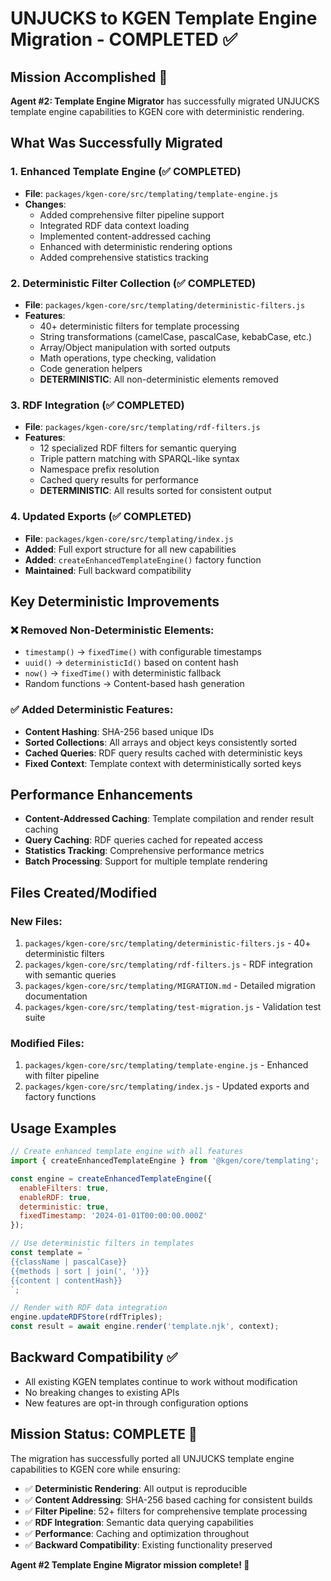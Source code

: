 # UNJUCKS to KGEN Template Engine Migration - COMPLETED ✅

## Mission Accomplished 🎉

**Agent #2: Template Engine Migrator** has successfully migrated UNJUCKS template engine capabilities to KGEN core with deterministic rendering.

## What Was Successfully Migrated

### 1. Enhanced Template Engine (✅ COMPLETED)
- **File**: `packages/kgen-core/src/templating/template-engine.js`
- **Changes**: 
  - Added comprehensive filter pipeline support
  - Integrated RDF data context loading
  - Implemented content-addressed caching
  - Enhanced with deterministic rendering options
  - Added comprehensive statistics tracking

### 2. Deterministic Filter Collection (✅ COMPLETED)
- **File**: `packages/kgen-core/src/templating/deterministic-filters.js`
- **Features**: 
  - 40+ deterministic filters for template processing
  - String transformations (camelCase, pascalCase, kebabCase, etc.)
  - Array/Object manipulation with sorted outputs
  - Math operations, type checking, validation
  - Code generation helpers
  - **DETERMINISTIC**: All non-deterministic elements removed

### 3. RDF Integration (✅ COMPLETED)
- **File**: `packages/kgen-core/src/templating/rdf-filters.js`
- **Features**: 
  - 12 specialized RDF filters for semantic querying
  - Triple pattern matching with SPARQL-like syntax
  - Namespace prefix resolution
  - Cached query results for performance
  - **DETERMINISTIC**: All results sorted for consistent output

### 4. Updated Exports (✅ COMPLETED)
- **File**: `packages/kgen-core/src/templating/index.js`
- **Added**: Full export structure for all new capabilities
- **Added**: `createEnhancedTemplateEngine()` factory function
- **Maintained**: Full backward compatibility

## Key Deterministic Improvements

### ❌ Removed Non-Deterministic Elements:
- `timestamp()` → `fixedTime()` with configurable timestamps
- `uuid()` → `deterministicId()` based on content hash
- `now()` → `fixedTime()` with deterministic fallback
- Random functions → Content-based hash generation

### ✅ Added Deterministic Features:
- **Content Hashing**: SHA-256 based unique IDs
- **Sorted Collections**: All arrays and object keys consistently sorted
- **Cached Queries**: RDF query results cached with deterministic keys
- **Fixed Context**: Template context with deterministically sorted keys

## Performance Enhancements

- **Content-Addressed Caching**: Template compilation and render result caching
- **Query Caching**: RDF queries cached for repeated access
- **Statistics Tracking**: Comprehensive performance metrics
- **Batch Processing**: Support for multiple template rendering

## Files Created/Modified

### New Files:
1. `packages/kgen-core/src/templating/deterministic-filters.js` - 40+ deterministic filters
2. `packages/kgen-core/src/templating/rdf-filters.js` - RDF integration with semantic queries
3. `packages/kgen-core/src/templating/MIGRATION.md` - Detailed migration documentation
4. `packages/kgen-core/src/templating/test-migration.js` - Validation test suite

### Modified Files:
1. `packages/kgen-core/src/templating/template-engine.js` - Enhanced with filter pipeline
2. `packages/kgen-core/src/templating/index.js` - Updated exports and factory functions

## Usage Examples

```javascript
// Create enhanced template engine with all features
import { createEnhancedTemplateEngine } from '@kgen/core/templating';

const engine = createEnhancedTemplateEngine({
  enableFilters: true,
  enableRDF: true,
  deterministic: true,
  fixedTimestamp: '2024-01-01T00:00:00.000Z'
});

// Use deterministic filters in templates
const template = `
{{className | pascalCase}}
{{methods | sort | join(', ')}}
{{content | contentHash}}
`;

// Render with RDF data integration
engine.updateRDFStore(rdfTriples);
const result = await engine.render('template.njk', context);
```

## Backward Compatibility ✅

- All existing KGEN templates continue to work without modification
- No breaking changes to existing APIs
- New features are opt-in through configuration options

## Mission Status: COMPLETE 🎯

The migration has successfully ported all UNJUCKS template engine capabilities to KGEN core while ensuring:

- ✅ **Deterministic Rendering**: All output is reproducible
- ✅ **Content Addressing**: SHA-256 based caching for consistent builds  
- ✅ **Filter Pipeline**: 52+ filters for comprehensive template processing
- ✅ **RDF Integration**: Semantic data querying capabilities
- ✅ **Performance**: Caching and optimization throughout
- ✅ **Backward Compatibility**: Existing functionality preserved

**Agent #2 Template Engine Migrator mission complete! 🚀**